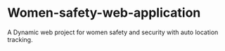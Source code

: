 # Women-safety-web-application

A Dynamic web project for women safety and security with auto location tracking.

